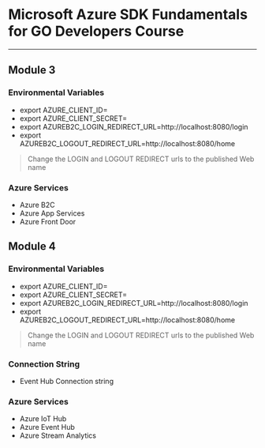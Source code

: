 # Microsoft Azure SDK Fundamentals for GO Developers Course

---

## Module 3

### Environmental Variables

- export AZURE_CLIENT_ID=
- export AZURE_CLIENT_SECRET=
- export AZUREB2C_LOGIN_REDIRECT_URL=http://localhost:8080/login
- export AZUREB2C_LOGOUT_REDIRECT_URL=http://localhost:8080/home

>Change the LOGIN and LOGOUT REDIRECT urls to the published Web name 


### Azure Services

- Azure B2C
- Azure App Services
- Azure Front Door

## Module 4

### Environmental Variables

- export AZURE_CLIENT_ID=
- export AZURE_CLIENT_SECRET=
- export AZUREB2C_LOGIN_REDIRECT_URL=http://localhost:8080/login
- export AZUREB2C_LOGOUT_REDIRECT_URL=http://localhost:8080/home


>Change the LOGIN and LOGOUT REDIRECT urls to the published Web name 


### Connection String

- Event Hub Connection string

### Azure Services

- Azure IoT Hub
- Azure Event Hub
- Azure Stream Analytics